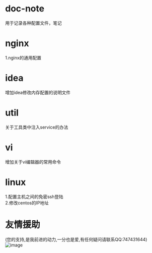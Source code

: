 # doc-note
用于记录各种配置文件，笔记

# nginx
1.nginx的通用配置

# idea
增加idea修改内存配置的说明文件

# util
关于工具类中注入service的办法

# vi  
增加关于vi编辑器的常用命令  

#  linux  
1.配置主机之间的免密ssh登陆  
2.修改centos的IP地址  

# 友情援助  
(您的支持,是我前进的动力,一分也是爱,有任何疑问请联系QQ:747431644)  
![image](https://github.com/niyite/image/blob/master/1552375153915.jpg)
